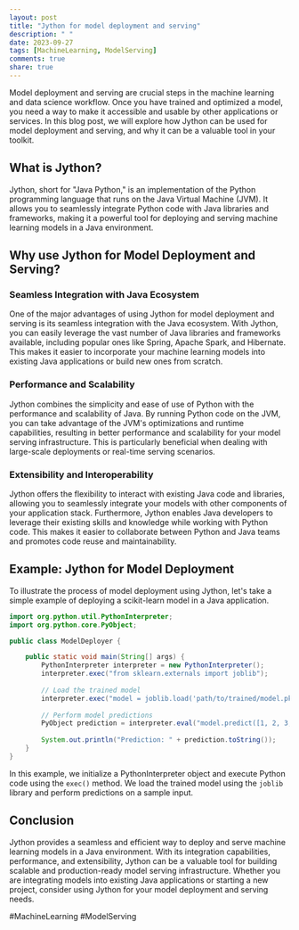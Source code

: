 ```yaml
---
layout: post
title: "Jython for model deployment and serving"
description: " "
date: 2023-09-27
tags: [MachineLearning, ModelServing]
comments: true
share: true
---
```


Model deployment and serving are crucial steps in the machine learning and data science workflow. Once you have trained and optimized a model, you need a way to make it accessible and usable by other applications or services. In this blog post, we will explore how Jython can be used for model deployment and serving, and why it can be a valuable tool in your toolkit.

## What is Jython?

Jython, short for "Java Python," is an implementation of the Python programming language that runs on the Java Virtual Machine (JVM). It allows you to seamlessly integrate Python code with Java libraries and frameworks, making it a powerful tool for deploying and serving machine learning models in a Java environment.

## Why use Jython for Model Deployment and Serving?

### Seamless Integration with Java Ecosystem

One of the major advantages of using Jython for model deployment and serving is its seamless integration with the Java ecosystem. With Jython, you can easily leverage the vast number of Java libraries and frameworks available, including popular ones like Spring, Apache Spark, and Hibernate. This makes it easier to incorporate your machine learning models into existing Java applications or build new ones from scratch.

### Performance and Scalability

Jython combines the simplicity and ease of use of Python with the performance and scalability of Java. By running Python code on the JVM, you can take advantage of the JVM's optimizations and runtime capabilities, resulting in better performance and scalability for your model serving infrastructure. This is particularly beneficial when dealing with large-scale deployments or real-time serving scenarios.

### Extensibility and Interoperability

Jython offers the flexibility to interact with existing Java code and libraries, allowing you to seamlessly integrate your models with other components of your application stack. Furthermore, Jython enables Java developers to leverage their existing skills and knowledge while working with Python code. This makes it easier to collaborate between Python and Java teams and promotes code reuse and maintainability.

## Example: Jython for Model Deployment

To illustrate the process of model deployment using Jython, let's take a simple example of deploying a scikit-learn model in a Java application.

```java
import org.python.util.PythonInterpreter;
import org.python.core.PyObject;

public class ModelDeployer {

    public static void main(String[] args) {
        PythonInterpreter interpreter = new PythonInterpreter();
        interpreter.exec("from sklearn.externals import joblib");
        
        // Load the trained model
        interpreter.exec("model = joblib.load('path/to/trained/model.pkl')");
        
        // Perform model predictions
        PyObject prediction = interpreter.eval("model.predict([1, 2, 3, 4])");
        
        System.out.println("Prediction: " + prediction.toString());
    }
}
```

In this example, we initialize a PythonInterpreter object and execute Python code using the `exec()` method. We load the trained model using the `joblib` library and perform predictions on a sample input.

## Conclusion

Jython provides a seamless and efficient way to deploy and serve machine learning models in a Java environment. With its integration capabilities, performance, and extensibility, Jython can be a valuable tool for building scalable and production-ready model serving infrastructure. Whether you are integrating models into existing Java applications or starting a new project, consider using Jython for your model deployment and serving needs.

#MachineLearning #ModelServing